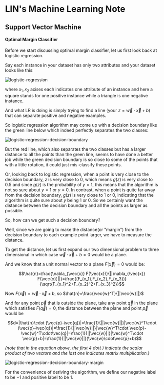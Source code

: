 # LIN's Machine Learning Note

## Support Vector Machine

#### Optimal Margin Classifier

Before we start discussing optimal margin classifier, let us first look back at logistic regression. 

Say each instance in your dataset has only two attributes and your dataset looks like this:  

![logistic-regression](/home/lin/GitRepo/summary/ml-note/logistic-regression.png)

where $x_1,x_2$ axises each indicates one attribute of an instance and here a square stands for one positive instance while a triangle is one negative instance.  

And what LR is doing is simply trying to find a line (your $z=\vec{w}\cdot\vec{x}+b$) that can separate positive and negative examples. 

So logistic regression algorithm may come up with a decision boundary like the green line below which indeed perfectly separates the two classes: 

![logistic-regression-decision-boundary](/home/lin/GitRepo/summary/ml-note/logistic-regression-decision-boundary.png)

But the red line, which also separates the two classes but has a larger distance to all the points than the green line, seems to have done a better job while the green decision boundary is so close to some of the points that with a little rotation, it could just mis-classify these points.  

Or, looking back to logistic regression, when a point is very close to the decision boundary, $z$ is very close to $0$, which means $g(z)$ is very close to 0.5 and since $g(z)$ is the probability of $y=1$, this means that the algorithm is not so sure about $y=1$ or $y=0$. In contrast, when a point is quite far away from the decision boundary, $g(z)$ is very close to 1 or 0, indicating that the algorithm is quite sure about $y$ being 1 or 0. So we certainly want the distance between the decision boundary and all the points as larger as possible. 

So, how can we get such a decision boundary?  

Well, since we are going to make the distance(or "margin") from the decision boundary to each example point larger,  we have to measure the distance. 

To get the distance, let us first expand our two dimensional problem to three dimensional in which case $\vec{w}\cdot\vec{x}+b=0$ would be a plane.

And we know that a unit normal vector to a plane $F(\vec{x})=0$ would be: 

$$\hat{n}=\frac{\nabla_{\vec{x}} F(\vec{x})}{||\nabla_{\vec{x}} F(\vec{x})||}=\frac{(F_{x_1},F_{x_2},F_{x_3})}{\sqrt{F_{x_1}^2+F_{x_2}^2+F_{x_3}^2}}$$ 

Now $F(\vec{x})=\vec{w}\cdot\vec{x}+b$, so $\hat{n}=\frac{\vec{w}^T}{||\vec{w}||}$

And for any point $\vec{p}$ that is outside the plane, take any point $\vec{q}$ in the plane which satisfies $F(\vec{q})=0$, the distance between the plane and point $\vec{p}$ would be

$$d=|\hat{n}\cdot (\vec{p}-\vec{q})|=\frac{1}{||\vec{w}||}|\vec{w}^T\cdot (\vec{p}-\vec{q})|=\frac{1}{||\vec{w}||}|\vec{w}^T\cdot \vec{p}-\vec{w}^T\cdot\vec{q}|=\frac{1}{||\vec{w}||}|\vec{w}^T\cdot \vec{p}+b|=\frac{1}{||\vec{w}||}(\vec{w}\cdot\vec{p}+b)$$

*(note that in the equation above, the first 4 dot($\cdot$) indicate the scalar product of two vectors and the last one  indicates matrix multiplication.)*





![logistic-regression-decision-boundary-margin](/home/lin/GitRepo/summary/ml-note/logistic-regression-decision-boundary-margin.png)

For the convenience of deriving the algorithm, we define our negative label to be $-1$ and positive label to be $1$. 